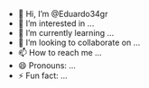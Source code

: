 - 👋 Hi, I’m @Eduardo34gr
- 👀 I’m interested in ...
- 🌱 I’m currently learning ...
- 💞️ I’m looking to collaborate on ...
- 📫 How to reach me ...
- 😄 Pronouns: ...
- ⚡ Fun fact: ...

<!---
Eduardo34gr/Eduardo34gr is a ✨ special ✨ repository because its `README.md` (this file) appears on your GitHub profile.
You can click the Preview link to take a look at your changes.
--->
